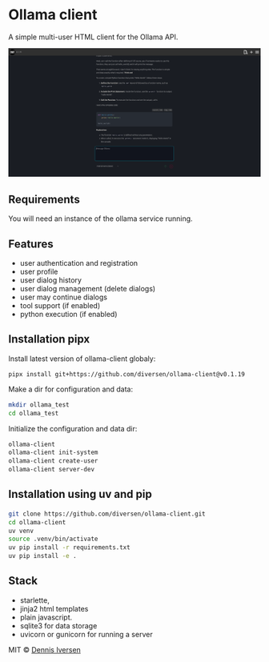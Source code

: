 # Ollama client

A simple multi-user HTML client for the Ollama API.

[![ollama-client](docs/screenshot.png)](https://ollama.com)

## Requirements

You will need an instance of the ollama service running.

## Features

* user authentication and registration
* user profile
* user dialog history
* user dialog management (delete dialogs)
* user may continue dialogs
* tool support (if enabled)
* python execution (if enabled)

## Installation pipx

Install latest version of ollama-client globaly:

<!-- LATEST-VERSION-PIPX -->
	pipx install git+https://github.com/diversen/ollama-client@v0.1.19

Make a dir for configuration and data:

```bash
mkdir ollama_test
cd ollama_test
```

Initialize the configuration and data dir:

```bash
ollama-client
ollama-client init-system
ollama-client create-user
ollama-client server-dev
```


## Installation using uv and pip

```bash
git clone https://github.com/diversen/ollama-client.git
cd ollama-client
uv venv
source .venv/bin/activate
uv pip install -r requirements.txt
uv pip install -e .
```

## Stack

* starlette, 
* jinja2 html templates
* plain javascript.
* sqlite3 for data storage
* uvicorn or gunicorn for running a server

MIT © [Dennis Iversen](https://github.com/diversen)
